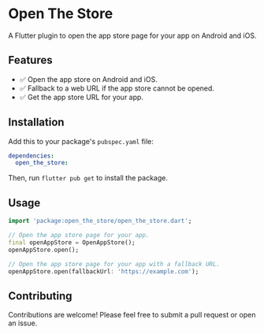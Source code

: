 # Open The Store

A Flutter plugin to open the app store page for your app on Android and iOS.

## Features

- ✅  Open the app store on Android and iOS.
- ✅  Fallback to a web URL if the app store cannot be opened.
- ✅  Get the app store URL for your app.

## Installation

Add this to your package's `pubspec.yaml` file:

```yaml
dependencies:
  open_the_store:
```

Then, run `flutter pub get` to install the package.

## Usage

```dart
import 'package:open_the_store/open_the_store.dart';

// Open the app store page for your app.
final openAppStore = OpenAppStore();
openAppStore.open();

// Open the app store page for your app with a fallback URL.
openAppStore.open(fallbackUrl: 'https://example.com');
```

## Contributing

Contributions are welcome! Please feel free to submit a pull request or open an issue.
